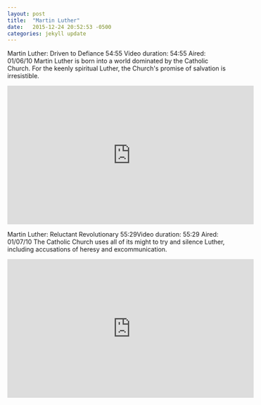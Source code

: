 ```yaml
---
layout: post
title:  "Martin Luther"
date:   2015-12-24 20:52:53 -0500
categories: jekyll update
---
```


Martin Luther: Driven to Defiance
54:55 Video duration: 54:55 Aired: 01/06/10
Martin Luther is born into a world dominated by the Catholic Church. For the keenly spiritual Luther, the Church's promise of salvation is irresistible.

<iframe width="560" height="315" src="https://www.youtube.com/embed/mHOSi1DFu0Y" frameborder="0" allowfullscreen></iframe>

Martin Luther: Reluctant Revolutionary
55:29Video duration: 55:29 Aired: 01/07/10
The Catholic Church uses all of its might to try and silence Luther, including accusations of heresy and excommunication.
<iframe width="560" height="315" src="https://www.youtube.com/embed/ni1gupkGAW0" frameborder="0" allowfullscreen></iframe>
